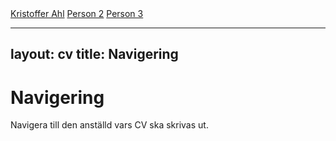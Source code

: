 <div id="persons-container">
  <a href="https://rudsberg.github.io/markdown-cv/kristofferahl.md">Kristoffer Ahl</a>
  <a href="https://rudsberg.github.io/markdown-cv/person2">Person 2</a>
  <a href="https://rudsberg.github.io/markdown-cv/person3">Person 3</a>
</div>

---
layout: cv
title: Navigering
---
# Navigering

Navigera till den anställd vars CV ska skrivas ut.
